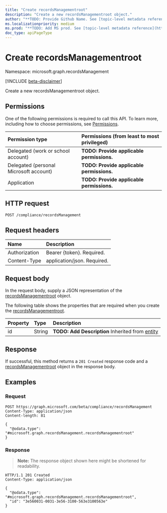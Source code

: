```yaml
---
title: "Create recordsManagementroot"
description: "Create a new recordsManagementroot object."
author: "**TODO: Provide Github Name. See [topic-level metadata reference](https://msgo.azurewebsites.net/add/document/guidelines/metadata.html#topic-level-metadata)**"
ms.localizationpriority: medium
ms.prod: "**TODO: Add MS prod. See [topic-level metadata reference](https://msgo.azurewebsites.net/add/document/guidelines/metadata.html#topic-level-metadata)**"
doc_type: apiPageType
---
```


# Create recordsManagementroot
Namespace: microsoft.graph.recordsManagement

[!INCLUDE [beta-disclaimer](../../includes/beta-disclaimer.md)]

Create a new recordsManagementroot object.

## Permissions
One of the following permissions is required to call this API. To learn more, including how to choose permissions, see [Permissions](/graph/permissions-reference).

|Permission type|Permissions (from least to most privileged)|
|:---|:---|
|Delegated (work or school account)|**TODO: Provide applicable permissions.**|
|Delegated (personal Microsoft account)|**TODO: Provide applicable permissions.**|
|Application|**TODO: Provide applicable permissions.**|

## HTTP request

<!-- {
  "blockType": "ignored"
}
-->
``` http
POST /compliance/recordsManagement
```

## Request headers
|Name|Description|
|:---|:---|
|Authorization|Bearer {token}. Required.|
|Content-Type|application/json. Required.|

## Request body
In the request body, supply a JSON representation of the [recordsManagementroot](../resources/recordsmanagement-recordsmanagementroot.md) object.

The following table shows the properties that are required when you create the [recordsManagementroot](../resources/recordsmanagement-recordsmanagementroot.md).

|Property|Type|Description|
|:---|:---|:---|
|id|String|**TODO: Add Description** Inherited from [entity](../resources/recordsmanagement-entity.md)|



## Response

If successful, this method returns a `201 Created` response code and a [recordsManagementroot](../resources/recordsmanagement-recordsmanagementroot.md) object in the response body.

## Examples

### Request
<!-- {
  "blockType": "request",
  "name": "create_recordsmanagementroot_from_"
}
-->
``` http
POST https://graph.microsoft.com/beta/compliance/recordsManagement
Content-Type: application/json
Content-length: 81

{
  "@odata.type": "#microsoft.graph.recordsManagement.recordsManagementroot"
}
```


### Response
>**Note:** The response object shown here might be shortened for readability.
<!-- {
  "blockType": "response",
  "truncated": true,
  "@odata.type": "microsoft.graph.recordsManagement.recordsManagementroot"
}
-->
``` http
HTTP/1.1 201 Created
Content-Type: application/json

{
  "@odata.type": "#microsoft.graph.recordsManagement.recordsManagementroot",
  "id": "3e560031-0031-3e56-3100-563e3100563e"
}
```

